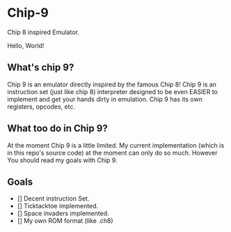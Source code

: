 # Chip-9
Chip 8 inspired Emulator.

Hello, World!

## What's chip 9?

Chip 9 is an emulator directly inspired by the famous Chip 8!
Chip 9 is an instruction set (just like chip 8) interpreter
designed to be even EASIER to implement and get your hands dirty
in emulation. Chip 9 has its own registers, opcodes, etc.

## What too do in Chip 9?

At the moment Chip 9 is a little limited.
My current implementation (which is in this repo's source code) at the moment
can only do so much. However You should read my goals with Chip 9.

## Goals

- [] Decent instruction Set.
- [] Ticktacktoe implemented.
- [] Space invaders implemented.
- [] My own ROM format (like .ch8)

